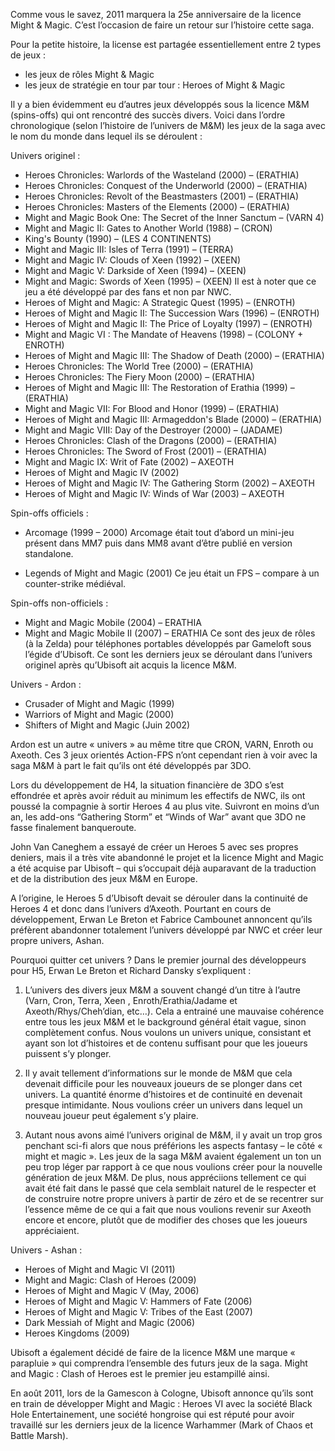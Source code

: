 Comme vous le savez, 2011 marquera la 25e anniversaire de la licence Might & Magic. C’est l’occasion de faire un retour sur l’histoire cette saga.

Pour la petite histoire, la license est partagée essentiellement entre 2 types de jeux :

- les jeux de rôles Might & Magic
- les jeux de stratégie en tour par tour : Heroes of Might & Magic

Il y a bien évidemment eu d’autres jeux développés sous la licence M&M (spins-offs) qui ont rencontré des succès divers. Voici dans l’ordre chronologique (selon l’histoire de l’univers de M&M) les jeux de la saga avec le nom du monde dans lequel ils se déroulent :

Univers originel :

- Heroes Chronicles: Warlords of the Wasteland (2000) – (ERATHIA)
- Heroes Chronicles: Conquest of the Underworld (2000) – (ERATHIA)
- Heroes Chronicles: Revolt of the Beastmasters (2001) – (ERATHIA)
- Heroes Chronicles: Masters of the Elements (2000) – (ERATHIA)
- Might and Magic Book One: The Secret of the Inner Sanctum – (VARN 4)
- Might and Magic II: Gates to Another World (1988) – (CRON)
- King's Bounty (1990) – (LES 4 CONTINENTS)
- Might and Magic III: Isles of Terra (1991) – (TERRA)
- Might and Magic IV: Clouds of Xeen (1992) – (XEEN)
- Might and Magic V: Darkside of Xeen (1994) – (XEEN)
- Might and Magic: Swords of Xeen (1995) – (XEEN)
Il est à noter que ce jeu a été développé par des fans et non par NWC.
- Heroes of Might and Magic: A Strategic Quest (1995) – (ENROTH)
- Heroes of Might and Magic II: The Succession Wars (1996) – (ENROTH)
- Heroes of Might and Magic II: The Price of Loyalty (1997) – (ENROTH)
- Might and Magic VI : The Mandate of Heavens (1998) – (COLONY + ENROTH)
- Heroes of Might and Magic III: The Shadow of Death (2000) – (ERATHIA)
- Heroes Chronicles: The World Tree (2000) – (ERATHIA)
- Heroes Chronicles: The Fiery Moon (2000) – (ERATHIA)
- Heroes of Might and Magic III: The Restoration of Erathia (1999) – (ERATHIA)
- Might and Magic VII: For Blood and Honor (1999) – (ERATHIA)
- Heroes of Might and Magic III: Armageddon's Blade (2000) – (ERATHIA)
- Might and Magic VIII: Day of the Destroyer (2000) – (JADAME)
- Heroes Chronicles: Clash of the Dragons (2000) – (ERATHIA)
- Heroes Chronicles: The Sword of Frost (2001) – (ERATHIA)
- Might and Magic IX: Writ of Fate (2002) – AXEOTH
- Heroes of Might and Magic IV (2002)
- Heroes of Might and Magic IV: The Gathering Storm (2002) – AXEOTH
- Heroes of Might and Magic IV: Winds of War (2003) – AXEOTH

Spin-offs officiels :

- Arcomage (1999 – 2000)
Arcomage était tout d’abord un mini-jeu présent dans MM7 puis dans MM8 avant d’être publié en version standalone.

- Legends of Might and Magic (2001)
Ce jeu était un FPS – compare à un counter-strike médiéval.

Spin-offs non-officiels :

- Might and Magic Mobile (2004) – ERATHIA
- Might and Magic Mobile II (2007) – ERATHIA
Ce sont des jeux de rôles (à la Zelda) pour téléphones portables développés par Gameloft sous l’égide d’Ubisoft. Ce sont les derniers jeux se déroulant dans l’univers originel après qu’Ubisoft ait acquis la licence M&M.

Univers - Ardon :

- Crusader of Might and Magic (1999)
- Warriors of Might and Magic (2000)
- Shifters of Might and Magic (Juin 2002)

Ardon est un autre « univers » au même titre que CRON, VARN, Enroth ou Axeoth. Ces 3 jeux orientés Action-FPS n’ont cependant rien à voir avec la saga M&M à part le fait qu’ils ont été développés par 3DO.



Lors du développement de H4, la situation financière de 3DO s’est effondrée et après avoir réduit au minimum les effectifs de NWC, ils ont poussé la compagnie à sortir Heroes 4 au plus vite. Suivront en moins d’un an, les add-ons “Gathering Storm” et “Winds of War” avant que 3DO ne fasse finalement banqueroute.

John Van Caneghem a essayé de créer un Heroes 5 avec ses propres deniers, mais il a très vite abandonné le projet et la licence Might and Magic a été acquise par Ubisoft – qui s’occupait déjà auparavant de la traduction et de la distribution des jeux M&M en Europe.

A l’origine, le Heroes 5 d’Ubisoft devait se dérouler dans la continuité de Heroes 4 et donc dans l’univers d’Axeoth. Pourtant en cours de développement, Erwan Le Breton et Fabrice Cambounet annoncent qu’ils préfèrent abandonner totalement l’univers développé par NWC et créer leur propre univers, Ashan.

Pourquoi quitter cet univers ? Dans le premier journal des développeurs pour H5, Erwan Le Breton et Richard Dansky s’expliquent :
1. L’univers des divers jeux M&M a souvent changé d’un titre à l’autre (Varn, Cron, Terra, Xeen , Enroth/Erathia/Jadame et Axeoth/Rhys/Cheh’dian, etc…). Cela a entrainé une mauvaise cohérence entre tous les jeux M&M et le background général était vague, sinon complètement confus. Nous voulons un univers unique, consistant et ayant son lot d’histoires et de contenu suffisant pour que les joueurs puissent s’y plonger.

2. Il y avait tellement d’informations sur le monde de M&M que cela devenait difficile pour les nouveaux joueurs de se plonger dans cet univers. La quantité énorme d’histoires et de continuité en devenait presque intimidante. Nous voulions créer un univers dans lequel un nouveau joueur peut également s’y plaire.

3. Autant nous avons aimé l’univers original de M&M, il y avait un trop gros penchant sci-fi alors que nous préférions les aspects fantasy – le côté « might et magic ». Les jeux de la saga M&M avaient également un ton un peu trop léger par rapport à ce que nous voulions créer pour la nouvelle génération de jeux M&M.
De plus, nous appréciions tellement ce qui avait été fait dans le passé que cela semblait naturel de le respecter et de construire notre propre univers à partir de zéro et de se recentrer sur l’essence même de ce qui a fait que nous voulions revenir sur Axeoth encore et encore, plutôt que de modifier des choses que les joueurs appréciaient.

Univers - Ashan :
- Heroes of Might and Magic VI (2011)
- Might and Magic: Clash of Heroes (2009)
- Heroes of Might and Magic V (May, 2006)
- Heroes of Might and Magic V: Hammers of Fate (2006)
- Heroes of Might and Magic V: Tribes of the East (2007)
- Dark Messiah of Might and Magic (2006)
- Heroes Kingdoms (2009)

Ubisoft a également décidé de faire de la licence M&M une marque « parapluie » qui comprendra l’ensemble des futurs jeux de la saga. Might and Magic : Clash of Heroes est le premier jeu estampillé ainsi.

En août 2011, lors de la Gamescon à Cologne, Ubisoft annonce qu’ils sont en train de développer Might and Magic : Heroes VI avec la société Black Hole Entertainement, une société hongroise qui est réputé pour avoir travaillé sur les derniers jeux de la licence Warhammer (Mark of Chaos et Battle Marsh).
